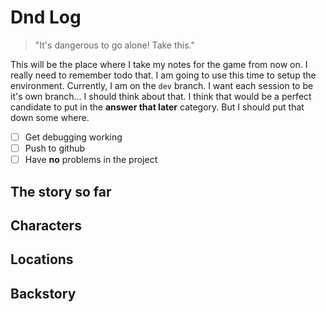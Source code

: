 # Dnd Log

> "It's dangerous to go alone! Take this."

This will be the place where I take my notes for the game from now on. I really need to remember todo that. I am going to use this time to setup the environment. Currently, I am on the `dev` branch. I want each session to be it's own branch... I should think about that. I think that would be a perfect candidate to put in the **answer that later** category. But I should put that down some where.

- [ ] Get debugging working
- [ ] Push to github
- [ ] Have **no** problems in the project

## The story so far

## Characters

## Locations

## Backstory
